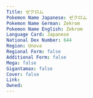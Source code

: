 ```yaml
---
﻿Title: ゼクロム
Pokemon Name Japanese: ゼクロム
Pokemon Name German: Zekrom
Pokemon Name English: Zekrom
Language Card: Japanese
National Dex Number: 644
Region: Unova
Regional Form: false
Additional Form: false
Mega: false
Gigantamax: false
Cover: false
Link: 
Owned: 
---
```

